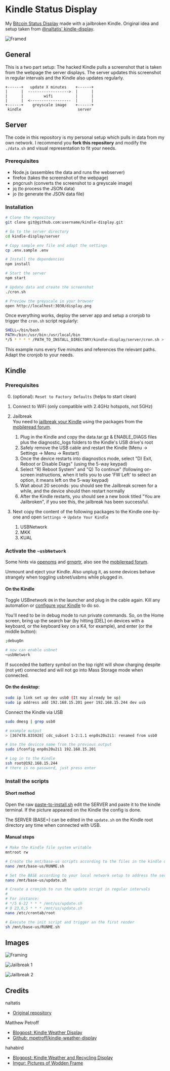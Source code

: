 # Kindle Status Display

My [Bitcoin Status Display](https://d11n.net/kindle-status-display.html) made with a jailbroken Kindle.
Original idea and setup taken from [@naltatis' kindle-display](https://github.com/naltatis/kindle-display).

![Framed](.github/images/framed.jpg)

## General

This is a two part setup:
The hacked Kindle pulls a screenshot that is taken from the webpage the server displays.
The server updates this screenshot in regular intervals and the Kindle also updates regularly.

```
+------+   update X minutes    +------+
|      |  ------------------>  |      |
|      |         wifi          |      |
|      |  <------------------  |      |
+------+    greyscale image    +------+
 kindle                         server
```

## Server

The code in this repository is my personal setup which pulls in data from my own network.
I recommend you **fork this repository** and modify the `./data.sh` and visual representation to fit your needs.

### Prerequisites

- Node.js (assembles the data and runs the webserver)
- firefox (takes the screenshot of the webpage)
- pngcrush (converts the screenshot to a greyscale image)
- jq (to process the JSON data)
- jo (to generate the JSON data file)

### Installation

```bash
# Clone the repository
git clone git@github.com:username/kindle-display.git

# Go to the server directory
cd kindle-display/server

# Copy sample env file and adapt the settings
cp .env.sample .env

# Install the dependencies
npm install

# Start the server
npm start

# Update data and create the screenshot
./cron.sh

# Preview the greyscale in your browser
open http://localhost:3030/display.png
```

Once everything works, deploy the server app and setup a cronjob to trigger the `cron.sh` script regularly:

```bash
SHELL=/bin/bash
PATH=/bin:/usr/bin:/usr/local/bin
*/5 * * * * /PATH_TO_INSTALL_DIRECTORY/kindle-display/server/cron.sh > /dev/null 2>&1
```

This example runs every five minutes and references the relevant paths.
Adapt the cronjob to your needs.

## Kindle

### Prerequisites

0. (optional): `Reset to Factory Defaults` (helps to start clean)

1. Connect to WiFi (only compatible with 2.4GHz hotspots, not 5GHz)

2. Jailbreak   
You need to
[jailbreak your Kindle](https://wiki.mobileread.com/wiki/Kindle4NTHacking#Jailbreak) using the packages from the
[mobileread forum](https://www.mobileread.com/forums/showthread.php?t=225030).

    1. Plug in the Kindle and copy the data.tar.gz & ENABLE_DIAGS files plus the diagnostic_logs folders to the Kindle's USB drive's root  
    2. Safely remove the USB cable and restart the Kindle (Menu -> Settings -> Menu -> Restart)  
    3. Once the device restarts into diagnostics mode, select "D) Exit, Reboot or Disable Diags" (using the 5-way keypad)  
    4. Select "R) Reboot System" and "Q) To continue" (following on-screen instructions, when it tells you to use 'FW Left' to select an option, it means left on the 5-way keypad)  
    5. Wait about 20 seconds: you should see the Jailbreak screen for a while, and the device should then restart normally  
    6. After the Kindle restarts, you should see a new book titled "You are Jailbroken", if you see this, the jailbreak has been successful.   


2. Next copy the content of the following packages to the Kindle one-by-one and open `Settings` -> `Update Your Kindle`

   1. USBNetwork
   2. MKK
   3. KUAL

### Activate the `~usbNetwork`

Some hints via
[openoms](https://gist.github.com/openoms/56979d0859d7063cb734bdacabf1068f) and
[grnqrtr](https://github.com/rootzoll/raspiblitz/pull/1301#issuecomment-655840707), also see the
[mobileread forum](https://www.mobileread.com/forums/showthread.php?t=204942).

Unmount and eject your Kindle.
Also unplug it, as some devices behave strangely when toggling usbnet/usbms while plugged in.

#### On the Kindle

Toggle USBnetwork `ON` in the launcher and plug in the cable again.
Kill any automation or [configure your Kindle](kindle/mnt/RUNME.sh) to do so.

You'll need to be in debug mode to run private commands.
So, on the Home screen, bring up the search bar (by hitting [DEL] on devices with a keyboard, or the keyboard key on a K4, for example), and enter (or the middle button):

```bash
;debugOn

# now can enable usbnet
~usbNetwork
```
If succeded the battery symbol on the top right will show charging despite (not yet) connected and will not go into Mass Storage mode when connected.

#### On the desktop:

```bash
sudo ip link set up dev usb0 (It may already be up)
sudo ip address add 192.168.15.201 peer 192.168.15.244 dev usb
```

Connect the Kindle via USB

```bash
sudo dmesg | grep usb0

# example output
> [367478.835928] cdc_subset 1-2:1.1 enp0s20u2i1: renamed from usb0

# Use the devicce name from the previous output
sudo ifconfig enp0s20u2i1 192.168.15.201

# Log in to the Kindle
ssh root@192.168.15.244
# there is no password, just press enter
```

### Install the scripts

#### Short method

Open the raw [paste-to-install.sh](kindle/paste-to-install.sh) edit the SERVER and paste it to the kindle terminal.
If the picture appeared on the Kindle the config is done.

The SERVER (BASE=) can be edited in the `update.sh` on the Kindle root directory any time when connected with USB. 

#### Manual steps

```bash
# Make the Kindle file system writable
mntroot rw

# Create the mnt/base-us scripts according to the files in the kindle directory
nano /mnt/base-us/RUNME.sh

# Set the BASE according to your local network setup to address the server
nano /mnt/base-us/update.sh

# Create a cronjob to run the update script in regular intervals
#
# For instance:
# */5 6-22 * * * /mnt/us/update.sh
# 0 23,0,5 * * * /mnt/us/update.sh
nano /etc/crontab/root

# Execute the init script and trigger an the first render
sh /mnt/base-us/RUNME.sh
```

## Images

![Framing](.github/images/framing.jpg)

![Jailbreak 1](.github/images/jailbreak-1.jpg)

![Jailbreak 2](.github/images/jailbreak-2.jpg)

## Credits

naltatis

- [Original repository](https://github.com/naltatis/kindle-display)

Matthew Petroff

- [Blogpost: Kindle Weather Display](http://mpetroff.net/2012/09/kindle-weather-display/)
- [Github: mpetroff/kindle-weather-display](https://github.com/mpetroff/kindle-weather-display)

hahabird

- [Blogpost: Kindle Weather and Recycling Display](http://hackaday.com/2013/04/01/kindle-weather-and-recycling-display/)
- [Imgur: Pictures of Wodden Frame](http://imgur.com/a/17Y89)
